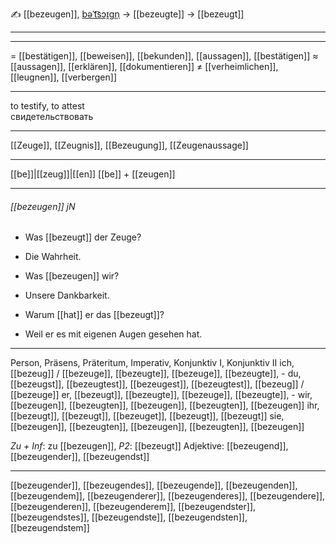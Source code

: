 ✍️ [[bezeugen]], [bəˈt͡sɔɪ̯ɡn̩](https://youglish.com/pronounce/bezeugen/german) → [[bezeugte]] → [[bezeugt]]

---

---

= [[bestätigen]], [[beweisen]], [[bekunden]], [[aussagen]], [[bestätigen]]
≈ [[aussagen]], [[erklären]], [[dokumentieren]]
≠ [[verheimlichen]], [[leugnen]], [[verbergen]]

---

to testify, to attest  
свидетельствовать

---

[[Zeuge]], [[Zeugnis]], [[Bezeugung]], [[Zeugenaussage]]

---

[[be]]|[[zeug]]|[[en]]
[[be]] + [[zeugen]]

---

###### [[bezeugen]] jN

- Was [[bezeugt]] der Zeuge?
- Die Wahrheit.

- Was [[bezeugen]] wir?
- Unsere Dankbarkeit.

- Warum [[hat]] er das [[bezeugt]]?
- Weil er es mit eigenen Augen gesehen hat.

---

Person, Präsens, Präteritum, Imperativ, Konjunktiv I, Konjunktiv II
ich, [[bezeug]] / [[bezeuge]], [[bezeugte]], [[bezeuge]], [[bezeugte]], -
du, [[bezeugst]], [[bezeugtest]], [[bezeugest]], [[bezeugtest]], [[bezeug]] / [[bezeuge]]
er, [[bezeugt]], [[bezeugte]], [[bezeuge]], [[bezeugte]], -
wir, [[bezeugen]], [[bezeugten]], [[bezeugen]], [[bezeugten]], [[bezeugen]]
ihr, [[bezeugt]], [[bezeugt]], [[bezeuget]], [[bezeugt]], [[bezeugt]]
sie, [[bezeugen]], [[bezeugten]], [[bezeugen]], [[bezeugten]], [[bezeugen]]

_Zu + Inf_: zu [[bezeugen]], _P2_: [[bezeugt]]
Adjektive: [[bezeugend]], [[bezeugender]], [[bezeugendst]]

---

[[bezeugender]], [[bezeugendes]], [[bezeugende]], [[bezeugenden]], [[bezeugendem]], [[bezeugenderer]], [[bezeugenderes]], [[bezeugendere]], [[bezeugenderen]], [[bezeugenderem]], [[bezeugendster]], [[bezeugendstes]], [[bezeugendste]], [[bezeugendsten]], [[bezeugendstem]]
